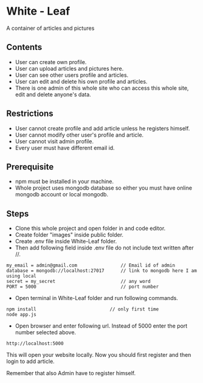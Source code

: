 # White - Leaf

A container of articles and pictures

## Contents

-   User can create own profile.
-   User can upload articles and pictures here.
-   User can see other users profile and articles.
-   User can edit and delete his own profile and articles.
-   There is one admin of this whole site who can access this whole site, edit and delete anyone's data.

## Restrictions

-   User cannot create profile and add article unless he registers himself.
-   User cannot modify other user's profile and article.
-   User cannot visit admin profile.
-   Every user must have different email id.

## Prerequisite

-   npm must be installed in your machine.
-   Whole project uses mongodb database so either you must have online mongodb account or local mongodb.

## Steps

-   Clone this whole project and open folder in and code editor.
-   Create folder "images" inside public folder.
-   Create .env file inside White-Leaf folder.
-   Then add following field inside .env file do not include text written after //.

```env
my_email = admin@gmail.com                // Email id of admin
database = mongodb://localhost:27017      // link to mongodb here I am using local
secret = my_secret                        // any word
PORT = 5000                               // port number
```

-   Open terminal in White-Leaf folder and run following commands.

```
npm install                           // only first time
node app.js
```

-   Open browser and enter following url. Instead of 5000 enter the port number selected above.

```url
http://localhost:5000
```

This will open your website locally. Now you should first register and then login to add article.

Remember that also Admin have to register himself.
